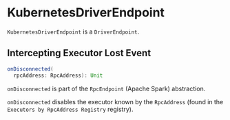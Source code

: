 # KubernetesDriverEndpoint

`KubernetesDriverEndpoint` is a `DriverEndpoint`.

## <span id="onDisconnected"> Intercepting Executor Lost Event

```scala
onDisconnected(
  rpcAddress: RpcAddress): Unit
```

`onDisconnected` is part of the `RpcEndpoint` (Apache Spark) abstraction.

`onDisconnected` disables the executor known by the `RpcAddress` (found in the `Executors by RpcAddress Registry` registry).
